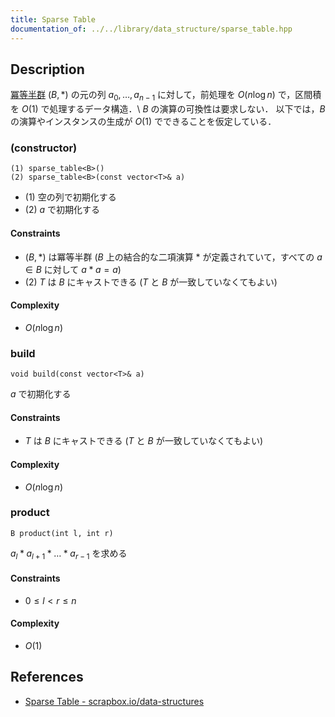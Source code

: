 ```yaml
---
title: Sparse Table
documentation_of: ../../library/data_structure/sparse_table.hpp
---
```


## Description
[冪等半群](https://en.wikipedia.org/wiki/Band_(algebra)) $(B,\ast)$ の元の列 $a_0,\ldots,a_{n-1}$ に対して，前処理を $O(n\log n)$ で，区間積を $O(1)$ で処理するデータ構造．\\
$B$ の演算の可換性は要求しない．
以下では，$B$ の演算やインスタンスの生成が $O(1)$ でできることを仮定している．

### (constructor)
```
(1) sparse_table<B>()
(2) sparse_table<B>(const vector<T>& a)
```
- (1) 空の列で初期化する
- (2) $a$ で初期化する

#### Constraints
- $(B,\ast)$ は冪等半群 ($B$ 上の結合的な二項演算 $\ast$ が定義されていて，すべての $a\in B$ に対して $a\ast a=a$)
- (2) $T$ は $B$ にキャストできる ($T$ と $B$ が一致していなくてもよい)

#### Complexity
- $O(n\log n)$

### build
```
void build(const vector<T>& a)
```
$a$ で初期化する

#### Constraints
- $T$ は $B$ にキャストできる ($T$ と $B$ が一致していなくてもよい)

#### Complexity
- $O(n\log n)$

### product
```
B product(int l, int r)
```
$a_l\ast a_{l+1}\ast\ldots\ast a_{r-1}$ を求める

#### Constraints
- $0\le l\lt r\le n$

#### Complexity
- $O(1)$

## References
- [Sparse Table - scrapbox.io/data-structures](https://scrapbox.io/data-structures/Sparse_Table)
